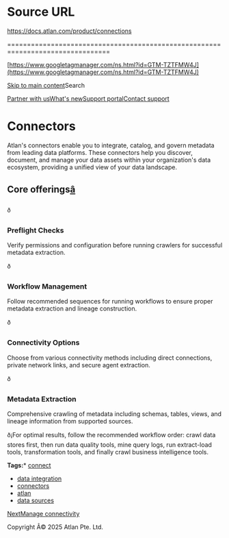 # Source URL
https://docs.atlan.com/product/connections

================================================================================

<!--
canonical: https://docs.atlan.com/product/connections
link-alternate: https://docs.atlan.com/product/connections
meta-description: Learn how to connect your data sources to Atlan. Explore supported connectors, integration patterns, and best practices for unified catalog management.
meta-docsearch:docusaurus_tag: docs-default-current
meta-docsearch:language: en
meta-docsearch:version: current
meta-docusaurus_locale: en
meta-docusaurus_tag: docs-default-current
meta-docusaurus_version: current
meta-generator: Docusaurus v3.8.1
meta-og-description: Learn how to connect your data sources to Atlan. Explore supported connectors, integration patterns, and best practices for unified catalog management.
meta-og-locale: en
meta-og-title: Connectors | Atlan Documentation
meta-og-url: https://docs.atlan.com/product/connections
meta-twitter:card: summary_large_image
meta-viewport: width=device-width,initial-scale=1
title: Connectors | Atlan Documentation
-->

[https://www.googletagmanager.com/ns.html?id=GTM-TZTFMW4J](https://www.googletagmanager.com/ns.html?id=GTM-TZTFMW4J)

[Skip to main content](#__docusaurus_skipToContent_fallback)Search

[Partner with us](https://docs.google.com/forms/d/e/1FAIpQLScuAIhCm2GS7YFstrOjawbP8J7PUmOynQo7wI2yGCcCyEcVSw/viewform)[What's new](https://shipped.atlan.com/)[Support portal](https://atlan.zendesk.com/auth/v2/login/signin?return_to=https%3A%2F%2Fatlan.zendesk.com%2Fhc%2Fen-us&theme=hc&locale=en-us&brand_id=1900000425113&auth_origin=1900000425113%2Cfalse%2Ctrue)[Contact support](/support/submit-request)

Connectors
==========

Atlan's connectors enable you to integrate, catalog, and govern metadata from leading data platforms. These connectors help you discover, document, and manage your data assets within your organization's data ecosystem, providing a unified view of your data landscape.

Core offerings[â](#core-offerings "Direct link to Core offerings")
--------------------------------------------------------------------

ð

### Preflight Checks

Verify permissions and configuration before running crawlers for successful metadata extraction.

ð

### Workflow Management

Follow recommended sequences for running workflows to ensure proper metadata extraction and lineage construction.

ð

### Connectivity Options

Choose from various connectivity methods including direct connections, private network links, and secure agent extraction.

ð

### Metadata Extraction

Comprehensive crawling of metadata including schemas, tables, views, and lineage information from supported sources.

ð¡For optimal results, follow the recommended workflow order: crawl data stores first, then run data quality tools, mine query logs, run extract\-load tools, transformation tools, and finally crawl business intelligence tools.

**Tags:*** [connect](/tags/connect)
* [data integration](/tags/data-integration)
* [connectors](/tags/connectors)
* [atlan](/tags/atlan)
* [data sources](/tags/data-sources)

[NextManage connectivity](/product/connections/how-tos/manage-connectivity)

Copyright Â© 2025 Atlan Pte. Ltd.

